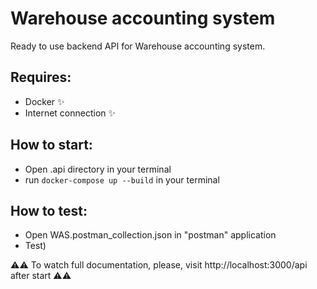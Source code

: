 # Warehouse accounting system

Ready to use backend API for Warehouse accounting system.

## Requires:

- Docker ✨
- Internet connection ✨

## How to start:

- Open .api directory in your terminal
- run ```docker-compose up --build``` in your terminal

## How to test:

- Open WAS.postman_collection.json in "postman" application
- Test)

⚠️⚠️ To watch full documentation, please, visit http://localhost:3000/api after start ⚠️⚠️
